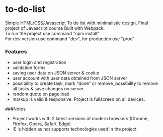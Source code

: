# to-do-list
Simple HTML/CSS/Javascript To do list with minimalistic design. Final project of Javascript course
Built with Webpack.<br>
To run the project use command "npm install" <br>
For dev version use command "dev", for production use "prod"

### Features
* user login and registration
* validation forms
* saving user data on JSON server & cookie
* user account with user data obtained from JSON server
* possibility to create task, mark "done" or remove, possibility to remove 
all tasks & save changes on server.
* random quote on page load
* markup is valid & responsive. Project is fullscreen on all devices.

###Notes
* Project works with 2 latest versions of modern browsers (Chrome, Firefox, Opera, Safari, Edge)
* IE is hidden as not supports technologies used in the project
